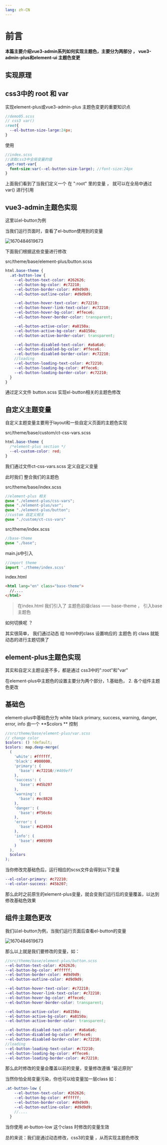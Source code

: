 ```yaml
---
lang: zh-CN
---
```



# 前言

#### 本篇主要介绍vue3-admin系列如何实现主题色，主要分为两部分 ， vue3-admin-plus和element-ui  主题色变更



## 实现原理

## css3中的 root 和 var

实现element-plus或vue3-admin-plus 主题色变更的重要知识点

```scss
//demo05.scss
// css3 var()
:root{
  --el-button-size-large:24px;
}
```

使用

```scss
//index.scss
//读取css3中全局变量的值
.get-root-var{
  font-size:var(--el-button-size-large); //font-size:24px
}
```

上面我们看到了当我们定义一个 在 ":root" 里的变量  ，  就可以在全局中通过  var()  进行引用



## vue3-admin主题色实现

这里以el-button为例

当我们运行页面时，查看了el-button使用到的变量

![1670484619673](https://github.jzfai.top/file/vap-assets/1670484619673.png)

下面我们根据这些变量进行修改

src/theme/base/element-plus/button.scss

```scss
html.base-theme {
  .at-button-low {
    --el-button-text-color: #262626;
    --el-button-bg-color: #c72210;
    --el-button-border-color: #d9d9d9;
    --el-button-outline-color: #d9d9d9;

    --el-button-hover-text-color: #c72210;
    --el-button-hover-link-text-color: #c72210;
    --el-button-hover-bg-color: #ffece6;
    --el-button-hover-border-color: transparent;

    --el-button-active-color: #a8150a;
    --el-button-active-bg-color: #a8150a;
    --el-button-active-border-color: transparent;

    --el-button-disabled-text-color: #a6a6a6;
    --el-button-disabled-bg-color: #ffece6;
    --el-button-disabled-border-color: #c72210;
    //loading
    --el-button-loading-text-color: #c72210;
    --el-button-loading-bg-color: #ffece6;
    --el-button-loading-border-color: #c72210;
  }
}
```

通过定义文件 button.scss 实现el-button相关的主题色修改



## 自定义主题变量

自定义主题变量主要用于layout和一些自定义页面的主题色实现



src/theme/base/custom/ct-css-vars.scss

```scss
html.base-theme {
  /*element-plus section */
  --el-custom-color: red;
}
```

我们通过文件ct-css-vars.scss 定义自定义变量



此时我们 整合我们的主题色

src/theme/base/index.scss

```scss
//element-plus 相关
@use "./element-plus/css-vars";
@use "./element-plus/var";
@use "./element-plus/button";
//custom 自定义相关
@use "./custom/ct-css-vars"
```



src/theme/index.scss

```scss
//base-theme
@use "./base";
```

main.js中引入

```typescript
//import theme
import './theme/index.scss'
```

index.html

```html
<html lang="en" class="base-theme">
  //....
</html>
```

>在index.html 我们引入了 主题色前缀class —— base-theme  ， 引入base主题色



如何切换呢 ？

其实很简单， 我们通过动态 给 html中的class 设置响应的  主题色 的 class 就能动态的进行主题切换了





## element-plus主题色实现

其实和自定义主题设差不多，都是通过 css3中的":root"和"var"

在element-plus中主题色的设置主要分为两个部分，1.基础色， 2. 各个组件主题色更改

## 基础色

element-plus中基础色分为 white  black primary, success, warning, danger, error, info 由一个 **$colors ** 控制

```scss
//src/theme/base/element-plus/var.scss
// change color
$colors: () !default;
$colors: map.deep-merge(
  (
    'white': #ffffff,
    'black': #000000,
    'primary': (
      'base': #c72210//#409eff
    ),
    'success': (
      'base': #45b207
    ),
    'warning': (
      'base': #ec8828
    ),
    'danger': (
      'base': #f56c6c
    ),
    'error': (
      'base': #d24934
    ),
    'info': (
      'base': #909399
    )
  ),
  $colors
);
```

当你修改完基础色后，运行相应的scss文件会得到以下变量

```scss
--el-color-primary: #c72210;
--el-color-success: #45b207;
```

那么此时之前原生的element-plus变量，就会变我们运行后的变量覆盖，以达到修改基础色效果



## 组件主题色更改

我们以el-button为例，当我们运行页面后查看el-button的变量

![1670484619673](https://github.jzfai.top/file/vap-assets/1670484619673.png)

那么以上就是我们要修改的变量，如：

```scss
//src/theme/base/element-plus/button.scss
--el-button-text-color: #262626;
--el-button-bg-color: #ffffff;
--el-button-border-color: #d9d9d9;
--el-button-outline-color: #d9d9d9;

--el-button-hover-text-color: #c72210;
--el-button-hover-link-text-color: #c72210;
--el-button-hover-bg-color: #ffece6;
--el-button-hover-border-color: transparent;

--el-button-active-color: #a8150a;
--el-button-active-bg-color: #a8150a;
--el-button-active-border-color: transparent;

--el-button-disabled-text-color: #a6a6a6;
--el-button-disabled-bg-color: #ffece6;
--el-button-disabled-border-color: #c72210;
//loading
--el-button-loading-text-color: #c72210;
--el-button-loading-bg-color: #ffece6;
--el-button-loading-border-color: #c72210;
```

那么此时修改的变量会覆盖以前的变量，变量修改遵循 “最近原则”



当然你怕全局变量污染，你也可以给变量加一层class  如：

```scss
.at-button-low {
    --el-button-text-color: #262626;
    --el-button-bg-color: #ffffff;
    --el-button-border-color: #d9d9d9;
    --el-button-outline-color: #d9d9d9;
    //....
  }
```

当你使用  at-button-low  这个class 时修改的变量生效



总的来说：我们是通过动态修改，css3的变量 ，从而实现主题色修改


